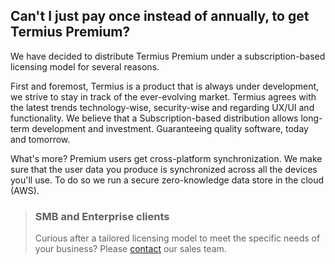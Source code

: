 ## Can't I just pay once instead of annually, to get Termius Premium?

We have decided to distribute Termius Premium under a subscription-based licensing model for several reasons. 

First and foremost, Termius is a product that is always under development, we strive to stay in track of the ever-evolving market. Termius agrees with the latest trends technology-wise, security-wise and regarding UX/UI and functionality. We believe that a Subscription-based distribution allows long-term development and investment. Guaranteeing quality software, today and tomorrow.

What's more? Premium users get cross-platform synchronization. We make sure that the user data you produce is synchronized across all the devices you'll use. To do so we run a secure zero-knowledge data store in the cloud (AWS).

> ### SMB and Enterprise clients
> Curious after a tailored licensing model to meet the specific needs of your business? Please [contact](mailto:server.auditor@crystalnix.com) our sales team. 
